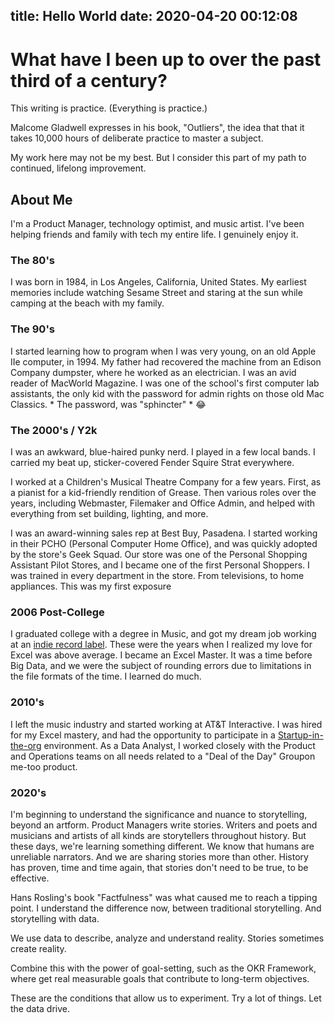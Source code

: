 title: Hello World
date: 2020-04-20 00:12:08
---
# What have I been up to over the past third of a century?

This writing is practice. (Everything is practice.)

Malcome Gladwell expresses in his book, "Outliers", the idea that that it takes 10,000 hours of deliberate practice to master a subject.

My work here may not be my best. But I consider this part of my path to continued, lifelong improvement.

## About Me
I'm a Product Manager, technology optimist, and music artist.
I've been helping friends and family with tech my entire life. I genuinely enjoy it.

### The 80's
I was born in 1984, in Los Angeles, California, United States. My earliest memories include watching Sesame Street and staring at the sun while camping at the beach with my family. 

### The 90's
I started learning how to program when I was very young, on an old Apple IIe computer, in 1994. My father had recovered the machine from an Edison Company dumpster, where he worked as an electrician. I was an avid reader of MacWorld Magazine. I was one of the school's first computer lab assistants, the only kid with the password for admin rights on those old Mac Classics. * The password, was "sphincter" * 😂

### The 2000's / Y2k
I was an awkward, blue-haired punky nerd. I played in a few local bands. I carried my beat up, sticker-covered Fender Squire Strat everywhere. 

I worked at a Children's Musical Theatre Company for a few years. First, as a pianist for a kid-friendly rendition of Grease. Then various roles over the years, including Webmaster, Filemaker and Office Admin, and helped with everything from set building, lighting, and more.

I was an award-winning sales rep at Best Buy, Pasadena. I started working in their PCHO (Personal Computer Home Office), and was quickly adopted by the store's Geek Squad. Our store was one of the Personal Shopping Assistant Pilot Stores, and I became one of the first Personal Shoppers. I was trained in every department in the store. From televisions, to home appliances. This was my first exposure

### 2006 Post-College

I graduated college with a degree in Music, and got my dream job working at an [indie record label](https://hopelessrecords.com). These were the years when I realized my love for Excel was above average. I became an Excel Master. It was a time before Big Data, and we were the subject of rounding errors due to limitations in the file formats of the time. I learned do much.

### 2010's
I left the music industry and started working at AT&T Interactive. I was hired for my Excel mastery, and had the opportunity to participate in a [Startup-in-the-org]() environment. As a Data Analyst, I worked closely with the Product and Operations teams on all needs related to a "Deal of the Day" Groupon me-too product. 

### 2020's
I'm beginning to understand the significance and nuance to storytelling, beyond an artform. Product Managers write stories. Writers and poets and musicians and artists of all kinds are storytellers throughout history. But these days, we're learning something different. We know that humans are unreliable narrators. And we are sharing stories more than other. History has proven, time and time again, that stories don't need to be true, to be effective.

Hans Rosling's book "Factfulness" was what caused me to reach a tipping point. I understand the difference now, between traditional storytelling. And storytelling with data.

We use data to describe, analyze and understand reality. 
Stories sometimes create reality.

Combine this with the power of goal-setting, such as the OKR Framework, where get real measurable goals that contribute to long-term objectives.

These are the conditions that allow us to experiment. Try a lot of things. Let the data drive.